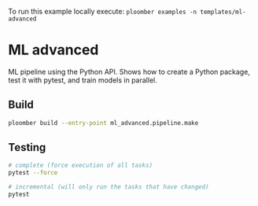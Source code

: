 <!-- start header -->
To run this example locally execute: `ploomber examples -n templates/ml-advanced`

<!-- end header -->


# ML advanced

<!-- start description -->
ML pipeline using the Python API. Shows how to create a Python package, test it with pytest, and train models in parallel.
<!-- end description -->

## Build

```sh
ploomber build --entry-point ml_advanced.pipeline.make
```

## Testing

```bash
# complete (force execution of all tasks)
pytest --force
```

```bash
# incremental (will only run the tasks that have changed)
pytest
```
